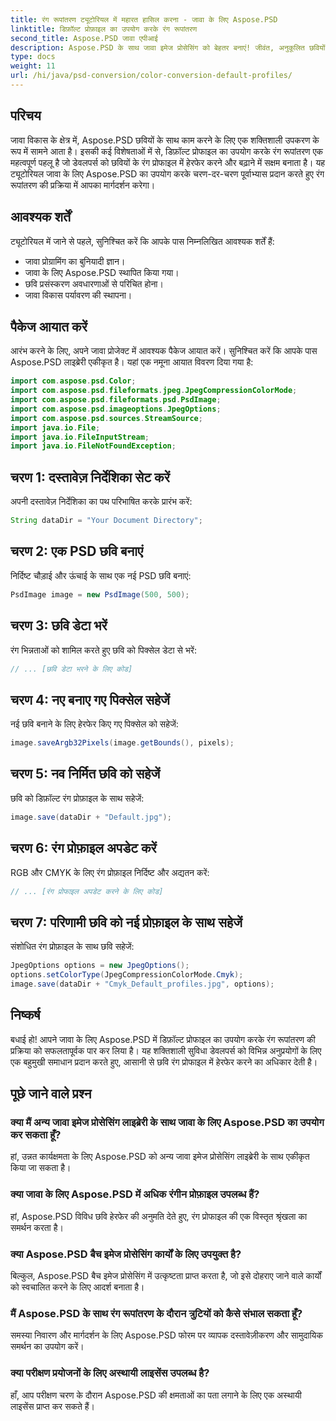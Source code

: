 ```yaml
---
title: रंग रूपांतरण ट्यूटोरियल में महारत हासिल करना - जावा के लिए Aspose.PSD
linktitle: डिफ़ॉल्ट प्रोफ़ाइल का उपयोग करके रंग रूपांतरण
second_title: Aspose.PSD जावा एपीआई
description: Aspose.PSD के साथ जावा इमेज प्रोसेसिंग को बेहतर बनाएं! जीवंत, अनुकूलित छवियों के लिए डिफ़ॉल्ट प्रोफाइल का उपयोग करके रंग रूपांतरण सीखें। अभी अन्वेषण करें!
type: docs
weight: 11
url: /hi/java/psd-conversion/color-conversion-default-profiles/
---
```

## परिचय
जावा विकास के क्षेत्र में, Aspose.PSD छवियों के साथ काम करने के लिए एक शक्तिशाली उपकरण के रूप में सामने आता है। इसकी कई विशेषताओं में से, डिफ़ॉल्ट प्रोफाइल का उपयोग करके रंग रूपांतरण एक महत्वपूर्ण पहलू है जो डेवलपर्स को छवियों के रंग प्रोफाइल में हेरफेर करने और बढ़ाने में सक्षम बनाता है। यह ट्यूटोरियल जावा के लिए Aspose.PSD का उपयोग करके चरण-दर-चरण पूर्वाभ्यास प्रदान करते हुए रंग रूपांतरण की प्रक्रिया में आपका मार्गदर्शन करेगा।
## आवश्यक शर्तें
ट्यूटोरियल में जाने से पहले, सुनिश्चित करें कि आपके पास निम्नलिखित आवश्यक शर्तें हैं:
- जावा प्रोग्रामिंग का बुनियादी ज्ञान।
- जावा के लिए Aspose.PSD स्थापित किया गया।
- छवि प्रसंस्करण अवधारणाओं से परिचित होना।
- जावा विकास पर्यावरण की स्थापना।
## पैकेज आयात करें
आरंभ करने के लिए, अपने जावा प्रोजेक्ट में आवश्यक पैकेज आयात करें। सुनिश्चित करें कि आपके पास Aspose.PSD लाइब्रेरी एकीकृत है। यहां एक नमूना आयात विवरण दिया गया है:
```java
import com.aspose.psd.Color;
import com.aspose.psd.fileformats.jpeg.JpegCompressionColorMode;
import com.aspose.psd.fileformats.psd.PsdImage;
import com.aspose.psd.imageoptions.JpegOptions;
import com.aspose.psd.sources.StreamSource;
import java.io.File;
import java.io.FileInputStream;
import java.io.FileNotFoundException;
```
## चरण 1: दस्तावेज़ निर्देशिका सेट करें
अपनी दस्तावेज़ निर्देशिका का पथ परिभाषित करके प्रारंभ करें:
```java
String dataDir = "Your Document Directory";
```
## चरण 2: एक PSD छवि बनाएं
निर्दिष्ट चौड़ाई और ऊंचाई के साथ एक नई PSD छवि बनाएं:
```java
PsdImage image = new PsdImage(500, 500);
```
## चरण 3: छवि डेटा भरें
रंग भिन्नताओं को शामिल करते हुए छवि को पिक्सेल डेटा से भरें:
```java
// ... [छवि डेटा भरने के लिए कोड]
```
## चरण 4: नए बनाए गए पिक्सेल सहेजें
नई छवि बनाने के लिए हेरफेर किए गए पिक्सेल को सहेजें:
```java
image.saveArgb32Pixels(image.getBounds(), pixels);
```
## चरण 5: नव निर्मित छवि को सहेजें
छवि को डिफ़ॉल्ट रंग प्रोफ़ाइल के साथ सहेजें:
```java
image.save(dataDir + "Default.jpg");
```
## चरण 6: रंग प्रोफ़ाइल अपडेट करें
RGB और CMYK के लिए रंग प्रोफ़ाइल निर्दिष्ट और अद्यतन करें:
```java
// ... [रंग प्रोफाइल अपडेट करने के लिए कोड]
```
## चरण 7: परिणामी छवि को नई प्रोफ़ाइल के साथ सहेजें
संशोधित रंग प्रोफ़ाइल के साथ छवि सहेजें:
```java
JpegOptions options = new JpegOptions();
options.setColorType(JpegCompressionColorMode.Cmyk);
image.save(dataDir + "Cmyk_Default_profiles.jpg", options);
```
## निष्कर्ष
बधाई हो! आपने जावा के लिए Aspose.PSD में डिफ़ॉल्ट प्रोफाइल का उपयोग करके रंग रूपांतरण की प्रक्रिया को सफलतापूर्वक पार कर लिया है। यह शक्तिशाली सुविधा डेवलपर्स को विभिन्न अनुप्रयोगों के लिए एक बहुमुखी समाधान प्रदान करते हुए, आसानी से छवि रंग प्रोफाइल में हेरफेर करने का अधिकार देती है।
## पूछे जाने वाले प्रश्न
### क्या मैं अन्य जावा इमेज प्रोसेसिंग लाइब्रेरी के साथ जावा के लिए Aspose.PSD का उपयोग कर सकता हूँ?
हां, उन्नत कार्यक्षमता के लिए Aspose.PSD को अन्य जावा इमेज प्रोसेसिंग लाइब्रेरी के साथ एकीकृत किया जा सकता है।
### क्या जावा के लिए Aspose.PSD में अधिक रंगीन प्रोफ़ाइल उपलब्ध हैं?
हां, Aspose.PSD विविध छवि हेरफेर की अनुमति देते हुए, रंग प्रोफाइल की एक विस्तृत श्रृंखला का समर्थन करता है।
### क्या Aspose.PSD बैच इमेज प्रोसेसिंग कार्यों के लिए उपयुक्त है?
बिल्कुल, Aspose.PSD बैच इमेज प्रोसेसिंग में उत्कृष्टता प्राप्त करता है, जो इसे दोहराए जाने वाले कार्यों को स्वचालित करने के लिए आदर्श बनाता है।
### मैं Aspose.PSD के साथ रंग रूपांतरण के दौरान त्रुटियों को कैसे संभाल सकता हूँ?
समस्या निवारण और मार्गदर्शन के लिए Aspose.PSD फोरम पर व्यापक दस्तावेज़ीकरण और सामुदायिक समर्थन का उपयोग करें।
### क्या परीक्षण प्रयोजनों के लिए अस्थायी लाइसेंस उपलब्ध है?
हाँ, आप परीक्षण चरण के दौरान Aspose.PSD की क्षमताओं का पता लगाने के लिए एक अस्थायी लाइसेंस प्राप्त कर सकते हैं।